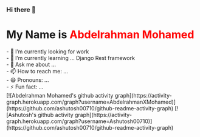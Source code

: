 ### Hi there 👋
<h1>
 My Name is <span id="typed" style="color:red;">Abdelrahman Mohamed</span> 
</h1>
- 🔭 I’m currently looking for work <br>
- 🌱 I’m currently learning ... Django Rest framework <br>
- 💬 Ask me about ... <br>
- 📫 How to reach me: ... <br>
- 😄 Pronouns: ... <br>
- ⚡ Fun fact: ... <br>
[![Abdelrahman Mohamed's github activity graph](https://activity-graph.herokuapp.com/graph?username=AbdelrahmanXMohamed)](https://github.com/ashutosh00710/github-readme-activity-graph)
[![Ashutosh's github activity graph](https://activity-graph.herokuapp.com/graph?username=Ashutosh00710)](https://github.com/ashutosh00710/github-readme-activity-graph)
<!--
**AbdelrahmanXMohamed/AbdelrahmanXMohamed** is a ✨ _special_ ✨ repository because its `README.md` (this file) appears on your GitHub profile.

Here are some ideas to get you started:
<script src="https://cdn.jsdelivr.net/npm/typed.js@2.0.12"></script>
<script>
    var typed = new Typed('#typed', {
    strings: ['Abdelrahman Mohamed'],
    typeSpeed: 40,
    backSpeed: 0,
  });
  </script>
- 🔭 I’m currently working on ...
- 🌱 I’m currently learning ...
- 👯 I’m looking to collaborate on ...
- 🤔 I’m looking for help with ...
- 💬 Ask me about ...
- 📫 How to reach me: ...
- 😄 Pronouns: ...
- ⚡ Fun fact: ...
-->
